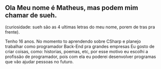 ## Ola Meu nome é Matheus, mas podem mim chamar de sueh.

(curiosidade: sueh são as 4 ultimas letras do meu nome, porem de tras pra frente).

Tenho 16 anos.
No momento to aprendendo sobre CSharp e planejo trabalhar como programador Back-End pra grandes empresas
Eu gosto de criar coisas, como: historias, poemas, etc, por esse motivo eu escolhi a profissão de programador, pois com ela eu poderei desenvolver programas que vão ajudar pessoas no futuro.


